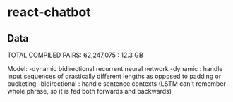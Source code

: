 # react-chatbot

## Data 
TOTAL COMPILED PAIRS: 62,247,075 : 12.3 GB


Model:
-dynamic bidirectional recurrent neural network
-dynamic : handle input sequences of drastically different lengths as opposed to padding or bucketing
-bidirectional : handle sentence contexts (LSTM can't remember whole phrase, so it is fed both forwards and backwards)
